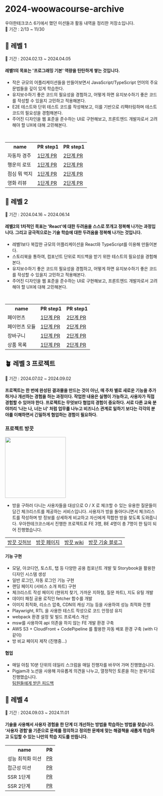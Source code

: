 # 2024-woowacourse-archive
우아한테크코스 6기에서 했던 미션들과 활동 내역을 정리한 저장소입니다. <br/>
📆 기간 : 2/13 ~ 11/30

## 🌱 레벨 1 
📆 기간 : 2024.02.13 ~ 2024.04.05

#### 레벨1의 목표는 '프로그래밍 기본' 역량을 탄탄하게 쌓는 것입니다.

- 작은 규모의 어플리케이션들을 만들어보면서 JavaScript/TypeScript 언어의 주요 문법들을 깊이 있게 학습한다.
- 유지보수하기 좋은 코드의 필요성을 경험하고, 어떻게 하면 유지보수하기 좋은 코드를 작성할 수 있을지 고민하고 적용해본다.
- E2E 테스트와 단위 테스트 코드를 작성해보고, 이를 기반으로 리팩터링하며 테스트 코드의 필요성을 경험해본다.
- 주어진 디자인을 웹 표준을 준수하는 UI로 구현해보고, 프론트엔드 개발자로서 고려해야 할 UX에 대해 고민해본다.
<br/>
<table>
  <tr>
    <th>name</th>
    <th>PR step1</th>
    <th>PR step1</th>
  </tr>
    <tr>
    <td>자동차 경주</td>
    <td><a href="https://github.com/woowacourse/javascript-racingcar/pull/250">1단계 PR</a></td>
    <td><a href="https://github.com/woowacourse/javascript-racingcar/pull/312">2단계 PR</a></td>
  </tr>
    <tr>
    <td>행운의 로또</td>
    <td><a href="https://github.com/woowacourse/javascript-lotto/pull/260">1단계 PR</a></td>
    <td><a href="https://github.com/woowacourse/javascript-lotto/pull/299">2단계 PR</a></td>
  </tr>
  <tr>
    <td>점심 뭐 먹지</td>
    <td><a href="https://github.com/woowacourse/javascript-lunch/pull/132">1단계 PR</a></td>
    <td><a href="https://github.com/woowacourse/javascript-lunch/pull/148">2단계 PR</a></td>
  </tr>
    <tr>
    <td>영화 리뷰</td>
    <td><a href="https://github.com/woowacourse/javascript-movie-review/pull/128">1단계 PR</a></td>
    <td><a href="https://github.com/woowacourse/javascript-movie-review/pull/150">2단계 PR</a></td>
  </tr>
</table>

## 🌿 레벨 2
📆 기간 : 2024.04.16 ~ 2024.06.14

#### 레벨2의 1차적인 목표는 'React'에 대한 두려움을 스스로 쪼개고 정복해 나가는 과정입니다. 그리고 궁극적으로는 기술 학습에 대한 두려움을 정복해 나가는 것입니다.

- 레벨1보다 복잡한 규모의 어플리케이션을 React와 TypeScript를 이용해 만들어본다.
- 스토리북을 통하여, 컴포넌트 단위로 피드백을 받기 위한 테스트의 필요성을 경험해본다.
- 유지보수하기 좋은 코드의 필요성을 경험하고, 어떻게 하면 유지보수하기 좋은 코드를 작성할 수 있을지 고민하고 적용해본다.
- 주어진 디자인을 웹 표준을 준수하는 UI로 구현해보고, 프론트엔드 개발자로서 고려해야 할 UX에 대해 고민해본다.

<br/>

<table>
    <tr>
    <th>name</th>
    <th>PR step1</th>
    <th>PR step1</th>
  </tr>
    <tr>
    <td>페이먼츠</td>
    <td><a href="https://github.com/woowacourse/react-payments/pull/353">1단계 PR</a></td>
    <td><a href="https://github.com/woowacourse/react-payments/pull/377">2단계 PR</a></td>
  </tr>
      <tr>
    <td>페이먼츠 모듈</td>
    <td><a href="https://github.com/woowacourse/react-modules/pull/19">1단계 PR</a></td>
    <td><a href="https://github.com/woowacourse/react-modules/pull/61">2단계 PR</a></td>
  </tr>
      <tr>
    <td>장바구니</td>
    <td><a href="https://github.com/woowacourse/react-shopping-cart/pull/263">1단계 PR</a></td>
    <td><a href="https://github.com/woowacourse/react-shopping-cart/pull/317">2단계 PR</a></td>
  </tr>
      <tr>
    <td>상품 목록</td>
    <td><a href="https://github.com/woowacourse/react-shopping-products/pull/13">1단계 PR</a></td>
    <td><a href="https://github.com/woowacourse/react-shopping-products/pull/53">2단계 PR</a></td>
  </tr>
</table>


## 🪴 레벨 3 프로젝트
📆 기간 : 2024.07.02 ~ 2024.09.02

#### 프로젝트는 한 번에 완성된 결과물을 만드는 것이 아닌, 매 주차 별로 새로운 기능을 추가하거나 개선하는 경험을 하는 과정이다. 작업한 내용은 실행이 가능하고, 사용자가 직접 경험할 수 있어야 한다. 프로젝트는 무엇보다 협업의 경험이 중요하다. 서로 다른 교육 분야끼리 ‘나는 나, 너는 너' 처럼 업무를 나누고 비즈니스 관계로 일하기 보다는 각각의 분야를 이해하면서 긴밀하게 협업하는 경험이 필요하다.

### 프로젝트 방끗 

<img src="https://github.com/user-attachments/assets/d8615115-6a82-444b-bbb4-2c03a554884e" height="200px"/>


- 방을 구하러 다니는 사용자들을 대상으로 O / X 로 체크할 수 있는 유용한 질문들이 담긴 체크리스트를 제공하는 서비스입니다. 사용자가 방을 돌아다니면서 체크리스트를 작성하며 방 정보를 상세하게 비교하고 자신에게 적합한 방을 찾도록 도와줍니다. 
우아한테크코스에서 진행한 프로젝트로 FE 3명, BE 4명이 총 7명이 한 팀이 되어 진행했습니다.

<table>
    <td><a href="https://github.com/woowacourse-teams/2024-bang-ggood">방끗 깃허브</a></td>
    <td><a href="https://bang-ggood.com/">방끗 페이지</a></td>
    <td><a href="https://github.com/woowacourse-teams/2024-bang-ggood/wiki">방끗 wiki</a></td>
    <td><a href="https://bang-ggood.github.io/">방끗 기술 블로그</a></td>
</table>

#### 기능 구현 
- 모달, 아코디언, 토스트, 탭 등 다양한 공용 컴포넌트 개발 및 Storybook을 활용한 디자인 시스템 생성
- 일반 로그인, 자동 로그인 기능 구현
- 랜딩 페이지 (서비스 소개 파트) 구현
- 체크리스트 작성 페이지 (현위치 찾기, 가까운 지하철, 질문 파트), 지도 유틸 개발
- 데이터 패칭 공용 로직인 fetcher 함수를 개발
- 이미지 최적화, 리소스 압축, CDN의 캐싱 기능 등을 사용하여 성능 최적화 진행
- Playwright, RTL 을 사용한 테스트 작성으로 코드 안정성 유지
- webpack 환경 설정 및 빌드 프로세스 개선
- msw를 사용하여 api 의존을 하지 않는 FE 개발 환경 구축
- AWS S3 + CloudFront + CodePipeline 를 활용한 자동 배포 환경 구축 (with 다같이)
- 방 비교 페이지 제작 (진행중...)

#### 협업
- 매일 아침 10분 단위의 데일리 스크럼을 매일 진행자를 바꾸어 가며 진행했습니다.
- Pigjam과 노션을 사용해 자유롭게 의견을 나누고, 열정적인 토론을 하는 분위기로 진행했습니다.
<br/> <a href="https://www.notion.so/14105679482a803f9989dccc12766249">팀원들에게 받은 피드백</a>

## 🌳 레벨 4
📆 기간 : 2024.09.03 ~ 2024.11.01

#### 기술을 사용해서 사용자 경험을 한 단계 더 개선하는 방법을 학습하는 방법을 찾습니다. ‘사용자 경험’을 기준으로 문제를 정의하고 정의한 문제에 맞는 해결책을 새롭게 학습하고 도입할 수 있는 나만의 학습 지도를 만듭니다.


<table>
    <tr>
    <th>name</th>
    <th>PR</th>
  </tr>
    <tr>
    <td>성능 최적화 미션</td>
    <td><a href="https://github.com/woowacourse/perf-basecamp/pull/127">PR</a></td>
  </tr>
    <tr>
    <td>접근성 미션</td>
    <td><a href="https://github.com/woowacourse/a11y-airline/pull/117">PR</a></td>
  </tr>
       <tr>
    <td>SSR 1단계</td>
    <td><a href="https://github.com/woowacourse/react-ssr/pull/24">PR</a></td>
  </tr>
         <tr>
    <td>SSR 2단계</td>
    <td><a href="https://github.com/woowacourse/react-ssr/pull/56">PR</a></td>
  </tr>
</table>



